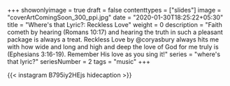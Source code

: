 +++
showonlyimage = true
draft = false
contenttypes = ["slides"]
image = "coverArtComingSoon_300_ppi.jpg"
date = "2020-01-30T18:25:22+05:30"
title = "Where's that Lyric?: Reckless Love"
weight = 0
description = "Faith cometh by hearing (Romans 10:17) and hearing the truth in such a pleasant package is always a treat. Reckless Love by @coryasbury always hits me with how wide and long and high and deep the love of God for me truly is (Ephesians 3:16-19). Remember His love as you sing it!"
series = "where's that lyric?"
seriesNumber = 2
tags = "music"
+++


{{< instagram B795iy2HEjs hidecaption >}}
